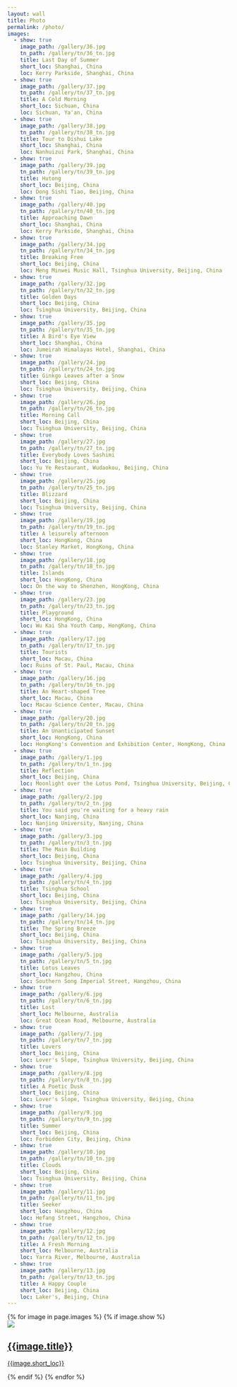 ```yaml
---
layout: wall
title: Photo
permalink: /photo/
images:
  - show: true
    image_path: /gallery/36.jpg
    tn_path: /gallery/tn/36_tn.jpg
    title: Last Day of Summer
    short_loc: Shanghai, China
    loc: Kerry Parkside, Shanghai, China
  - show: true
    image_path: /gallery/37.jpg
    tn_path: /gallery/tn/37_tn.jpg
    title: A Cold Morning
    short_loc: Sichuan, China
    loc: Sichuan, Ya'an, China
  - show: true
    image_path: /gallery/38.jpg
    tn_path: /gallery/tn/38_tn.jpg
    title: Tour to Dishui Lake
    short_loc: Shanghai, China
    loc: Nanhuizui Park, Shanghai, China
  - show: true
    image_path: /gallery/39.jpg
    tn_path: /gallery/tn/39_tn.jpg
    title: Hutong
    short_loc: Beijing, China
    loc: Dong Sishi Tiao, Beijing, China
  - show: true
    image_path: /gallery/40.jpg
    tn_path: /gallery/tn/40_tn.jpg
    title: Approaching Dawn
    short_loc: Shanghai, China
    loc: Kerry Parkside, Shanghai, China
  - show: true
    image_path: /gallery/34.jpg
    tn_path: /gallery/tn/34_tn.jpg
    title: Breaking Free
    short_loc: Beijing, China
    loc: Meng Minwei Music Hall, Tsinghua University, Beijing, China
  - show: true
    image_path: /gallery/32.jpg
    tn_path: /gallery/tn/32_tn.jpg
    title: Golden Days 
    short_loc: Beijing, China
    loc: Tsinghua University, Beijing, China
  - show: true
    image_path: /gallery/35.jpg
    tn_path: /gallery/tn/35_tn.jpg
    title: A Bird's Eye View 
    short_loc: Shanghai, China
    loc: Jumeirah Himalayas Hotel, Shanghai, China
  - show: true
    image_path: /gallery/24.jpg
    tn_path: /gallery/tn/24_tn.jpg
    title: Ginkgo Leaves after a Snow 
    short_loc: Beijing, China
    loc: Tsinghua University, Beijing, China
  - show: true
    image_path: /gallery/26.jpg
    tn_path: /gallery/tn/26_tn.jpg
    title: Morning Call
    short_loc: Beijing, China
    loc: Tsinghua University, Beijing, China
  - show: true
    image_path: /gallery/27.jpg
    tn_path: /gallery/tn/27_tn.jpg
    title: Everybody Loves Sashimi
    short_loc: Beijing, China
    loc: Yu Ye Restaurant, Wudaokou, Beijing, China
  - show: true
    image_path: /gallery/25.jpg
    tn_path: /gallery/tn/25_tn.jpg
    title: Blizzard
    short_loc: Beijing, China
    loc: Tsinghua University, Beijing, China
  - show: true
    image_path: /gallery/19.jpg
    tn_path: /gallery/tn/19_tn.jpg
    title: A leisurely afternoon
    short_loc: HongKong, China
    loc: Stanley Market, HongKong, China
  - show: true
    image_path: /gallery/18.jpg
    tn_path: /gallery/tn/18_tn.jpg
    title: Islands
    short_loc: HongKong, China
    loc: On the way to Shenzhen, HongKong, China
  - show: true
    image_path: /gallery/23.jpg
    tn_path: /gallery/tn/23_tn.jpg
    title: Playground
    short_loc: HongKong, China
    loc: Wu Kai Sha Youth Camp, HongKong, China
  - show: true
    image_path: /gallery/17.jpg
    tn_path: /gallery/tn/17_tn.jpg
    title: Tourists
    short_loc: Macau, China
    loc: Ruins of St. Paul, Macau, China
  - show: true
    image_path: /gallery/16.jpg
    tn_path: /gallery/tn/16_tn.jpg
    title: An Heart-shaped Tree
    short_loc: Macau, China
    loc: Macau Science Center, Macau, China
  - show: true
    image_path: /gallery/20.jpg
    tn_path: /gallery/tn/20_tn.jpg
    title: An Unanticipated Sunset
    short_loc: HongKong, China
    loc: HongKong's Convention and Exhibition Center, HongKong, China
  - show: true
    image_path: /gallery/1.jpg
    tn_path: /gallery/tn/1_tn.jpg
    title: Reflection
    short_loc: Beijing, China
    loc: Moonlight over the Lotus Pond, Tsinghua University, Beijing, China
  - show: true
    image_path: /gallery/2.jpg
    tn_path: /gallery/tn/2_tn.jpg
    title: You said you're waiting for a heavy rain
    short_loc: Nanjing, China
    loc: Nanjing University, Nanjing, China
  - show: true
    image_path: /gallery/3.jpg
    tn_path: /gallery/tn/3_tn.jpg
    title: The Main Building
    short_loc: Beijing, China
    loc: Tsinghua University, Beijing, China
  - show: true
    image_path: /gallery/4.jpg
    tn_path: /gallery/tn/4_tn.jpg
    title: Tsinghua School
    short_loc: Beijing, China
    loc: Tsinghua University, Beijing, China
  - show: true
    image_path: /gallery/14.jpg
    tn_path: /gallery/tn/14_tn.jpg
    title: The Spring Breeze
    short_loc: Beijing, China
    loc: Tsinghua University, Beijing, China
  - show: true
    image_path: /gallery/5.jpg 
    tn_path: /gallery/tn/5_tn.jpg
    title: Lotus Leaves
    short_loc: Hangzhou, China
    loc: Southern Song Imperial Street, Hangzhou, China
  - show: true
    image_path: /gallery/6.jpg
    tn_path: /gallery/tn/6_tn.jpg
    title: Lost
    short_loc: Melbourne, Australia
    loc: Great Ocean Road, Melbourne, Australia
  - show: true
    image_path: /gallery/7.jpg
    tn_path: /gallery/tn/7_tn.jpg
    title: Lovers
    short_loc: Beijing, China
    loc: Lover's Slope, Tsinghua University, Beijing, China
  - show: true
    image_path: /gallery/8.jpg
    tn_path: /gallery/tn/8_tn.jpg
    title: A Poetic Dusk
    short_loc: Beijing, China
    loc: Lover's Slope, Tsinghua University, Beijing, China
  - show: true
    image_path: /gallery/9.jpg
    tn_path: /gallery/tn/9_tn.jpg
    title: Summer
    short_loc: Beijing, China
    loc: Forbidden City, Beijing, China
  - show: true
    image_path: /gallery/10.jpg
    tn_path: /gallery/tn/10_tn.jpg
    title: Clouds
    short_loc: Beijing, China
    loc: Tsinghua University, Beijing, China
  - show: true
    image_path: /gallery/11.jpg
    tn_path: /gallery/tn/11_tn.jpg
    title: Seeker
    short_loc: Hangzhou, China
    loc: Hefang Street, Hangzhou, China
  - show: true
    image_path: /gallery/12.jpg
    tn_path: /gallery/tn/12_tn.jpg
    title: A Fresh Morning
    short_loc: Melbourne, Australia
    loc: Yarra River, Melbourne, Australia
  - show: true
    image_path: /gallery/13.jpg
    tn_path: /gallery/tn/13_tn.jpg
    title: A Happy Couple
    short_loc: Beijing, China
    loc: Laker's, Beijing, China
---
```

<div class = "photo-gallery" id="animated-thumbnials">
	{% for image in page.images %}
		{% if image.show %}
				   <a href="{{ image.image_path }}" data-sub-html="<h4>{{image.title}}<h4><p>{{image.loc}}</p>">
                       <div>
    				      <img src="{{ image.tn_path }}"/>
    				      <div class="overlay">
    				            <h2>{{image.title}}</h2>
    				            <p>{{image.short_loc}}</p>
    				      </div>
                        </div>
				  </a>
		{% endif %}
  	{% endfor %}
</div>

<script type="text/javascript">
    $(document).ready(function() {
        $("#animated-thumbnials").lightGallery({
            thumbnail:true
        });
    });
</script>